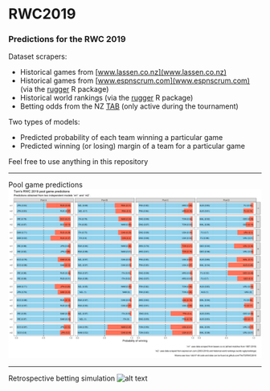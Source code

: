 # RWC2019

### Predictions for the RWC 2019

Dataset scrapers:
* Historical games from [www.lassen.co.nz](www.lassen.co.nz)
* Historical games from [www.espnscrum.com](www.espnscrum.com) (via the [rugger](https://github.com/TheTS/rugger) R package)
* Historical world rankings (via the [rugger](https://github.com/TheTS/rugger) R package)
* Betting odds from the NZ [TAB](https://www.tab.co.nz) (only active during the tournament) 

Two types of models:
* Predicted probability of each team winning a particular game
* Predicted winning (or losing) margin of a team for a particular game

Feel free to use anything in this repository

---

Pool game predictions
![alt text](https://raw.githubusercontent.com/TheTS/RWC2019/master/graphs/pool_predictions.png)

---

Retrospective betting simulation
![alt text](https://raw.githubusercontent.com/TheTS/RWC2019/master/graphs/betting_preds.png)